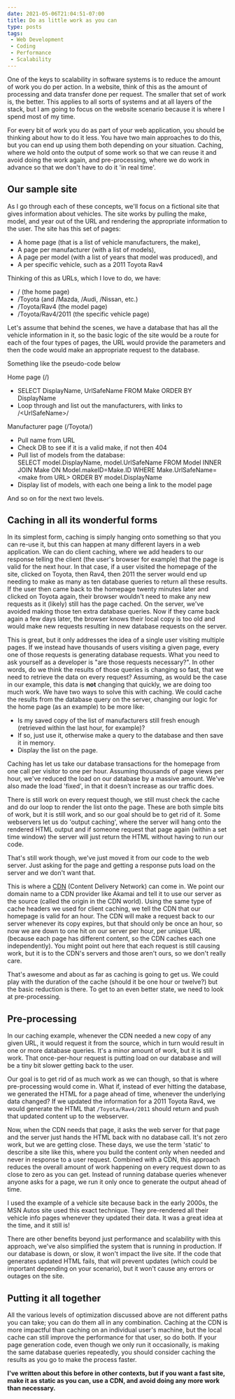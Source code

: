 ```yaml
---
date: 2021-05-06T21:04:51-07:00
title: Do as little work as you can
type: posts
tags:
 - Web Development
 - Coding
 - Performance
 - Scalability
---
```

One of the keys to scalability in software systems is to reduce the
amount of work you do per action. In a website, think of this as the
amount of processing and data transfer done per request. The smaller
that set of work is, the better. This applies to all sorts of systems
and at all layers of the stack, but I am going to focus on the website
scenario because it is where I spend most of my time.

For every bit of work you do as part of your web application, you should
be thinking about how to do it less. You have two main approaches to do
this, but you can end up using them both depending on your situation.
Caching, where we hold onto the output of some work so that we can reuse
it and avoid doing the work again, and pre-processing, where we do work
in advance so that we don't have to do it 'in real time'.

## Our sample site

As I go through each of these concepts, we'll focus on a fictional site
that gives information about vehicles. The site works by pulling the
make, model, and year out of the URL and rendering the appropriate
information to the user. The site has this set of pages:

- A home page (that is a list of vehicle manufacturers, the make),
- A page per manufacturer (with a list of models),
- A page per model (with a list of years that model was produced), and
- A per specific vehicle, such as a 2011 Toyota Rav4

Thinking of this as URLs, which I love to do, we have:

- / (the home page)
- /Toyota (and /Mazda, /Audi, /Nissan, etc.)
- /Toyota/Rav4 (the model page)
- /Toyota/Rav4/2011 (the specific vehicle page)

Let's assume that behind the scenes, we have a database that has all the
vehicle information in it, so the basic logic of the site would be a
route for each of the four types of pages, the URL would provide the
parameters and then the code would make an appropriate request to the
database.

Something like the pseudo-code below

Home page (/)

- SELECT DisplayName, UrlSafeName FROM Make ORDER BY DisplayName
- Loop through and list out the manufacturers, with links to /\<UrlSafeName>/

Manufacturer page (/Toyota/)

- Pull name from URL
- Check DB to see if it is a valid make, if not then 404
- Pull list of models from the database:\
    SELECT model.DisplayName, model.UrlSafeName FROM Model INNER JOIN
    Make ON Model.makeID=Make.ID WHERE Make.UrlSafeName=\<make from
    URL\> ORDER BY model.DisplayName
- Display list of models, with each one being a link to the model page

And so on for the next two levels.

## Caching in all its wonderful forms

In its simplest form, caching is simply hanging onto something so that
you can re-use it, but this can happen at many different layers in a web
application. We can do client caching, where we add headers to our
response telling the client (the user's browser for example) that the
page is valid for the next hour. In that case, if a user visited the
homepage of the site, clicked on Toyota, then Rav4, then 2011 the server
would end up needing to make as many as ten database queries to return
all these results. If the user then came back to the homepage twenty
minutes later and clicked on Toyota again, their browser wouldn't need
to make any new requests as it (likely) still has the page cached. On
the server, we've avoided making those ten extra database queries. Now
if they came back again a few days later, the browser knows their local
copy is too old and would make new requests resulting in new database
requests on the server.

This is great, but it only addresses the idea of a single user visiting
multiple pages. If we instead have thousands of users visiting a given
page, every one of those requests is generating database requests. What
you need to ask yourself as a developer is "are those requests
necessary?". In other words, do we think the results of those queries is
changing so fast, that we need to retrieve the data on every request?
Assuming, as would be the case in our example, this data is **not**
changing that quickly, we are doing too much work. We have two ways to
solve this with caching. We could cache the results from the database
query on the server, changing our logic for the home page (as an
example) to be more like:

- Is my saved copy of the list of manufacturers still fresh enough
  (retrieved within the last hour, for example)?
- If so, just use it, otherwise make a query to the database and then
  save it in memory.
- Display the list on the page.

Caching has let us take our database transactions for the homepage from
one call per visitor to one per hour. Assuming thousands of page views
per hour, we've reduced the load on our database by a massive amount.
We've also made the load 'fixed', in that it doesn't increase as our
traffic does.

There is still work on every request though, we still must check the
cache and do our loop to render the list onto the page. These are both
simple bits of work, but it is still work, and so our goal should be to
get rid of it. Some webservers let us do 'output caching', where the
server will hang onto the rendered HTML output and if someone request
that page again (within a set time window) the server will just return
the HTML without having to run our code.

That's still work though, we've just moved it from our code to the web
server. Just asking for the page and getting a response puts load on the
server and we don't want that.

This is where a [CDN](/blog/overview-of-cdn/) (Content Delivery Network) can come in. We point our
domain name to a CDN provider like Akamai and tell it to use our server
as the source (called the origin in the CDN world). Using the same type
of cache headers we used for client caching, we tell the CDN that our
homepage is valid for an hour. The CDN will make a request back to our
server whenever its copy expires, but that should only be once an hour,
so now we are down to one hit on our server per hour, per unique URL
(because each page has different content, so the CDN caches each one
independently). You might point out here that each request is still
causing work, but it is to the CDN's servers and those aren't ours, so
we don't really care.

That's awesome and about as far as caching is going to get us. We could
play with the duration of the cache (should it be one hour or twelve?)
but the basic reduction is there. To get to an even better state, we
need to look at pre-processing.

## Pre-processing

In our caching example, whenever the CDN needed a new copy of any given
URL, it would request it from the source, which in turn would result in
one or more database queries. It's a minor amount of work, but it is
still work. That once-per-hour request is putting load on our database
and will be a tiny bit slower getting back to the user.

Our goal is to get rid of as much work as we can though, so that is
where pre-processing would come in. What if, instead of ever hitting the
database, we generated the HTML for a page ahead of time, whenever the
underlying data changed? If we updated the information for a 2011 Toyota
Rav4, we would generate the HTML that `/Toyota/Rav4/2011` should return
and push that updated content up to the webserver.

Now, when the CDN needs that page, it asks the web server for that page
and the server just hands the HTML back with no database call. It's not
zero work, but we are getting close. These days, we use the term
'static' to describe a site like this, where you build the content only
when needed and never in response to a user request. Combined with a
CDN, this approach reduces the overall amount of work happening on every
request down to as close to zero as you can get. Instead of running
database queries whenever anyone asks for a page, we run it only once to
generate the output ahead of time.

I used the example of a vehicle site because back in the early 2000s,
the MSN Autos site used this exact technique. They pre-rendered all
their vehicle info pages whenever they updated their data. It was a
great idea at the time, and it still is!

There are other benefits beyond just performance and scalability with
this approach, we've also simplified the system that is running in
production. If our database is down, or slow, it won't impact the live
site. If the code that generates updated HTML fails, that will prevent
updates (which could be important depending on your scenario), but it
won't cause any errors or outages on the site.

## Putting it all together

All the various levels of optimization discussed above are not different
paths you can take; you can do them all in any combination. Caching at
the CDN is more impactful than caching on an individual user's machine,
but the local cache can still improve the performance for that user, so
do both. If your page generation code, even though we only run it
occasionally, is making the same database queries repeatedly, you should
consider caching the results as you go to make the process faster.

**I've written about this before in other contexts, but if you want a
fast site, make it as static as you can, use a CDN, and avoid doing any
more work than necessary.**
